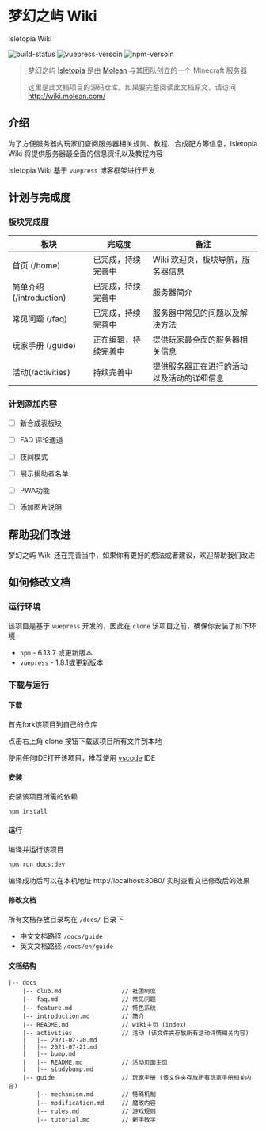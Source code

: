 # 梦幻之屿 Wiki

Isletopia Wiki

![build-status](https://img.shields.io/jenkins/build?jobUrl=http%3A%2F%2F47.96.27.28:9080%2Fjenkins%2Fview%2Fweb%2Fjob%2Fisletopia-wiki%2F)
![vuepress-versoin](https://img.shields.io/badge/vuepress-1.8.1-blue)
![npm-versoin](https://img.shields.io/badge/npm-6.13.7-blue)

> 梦幻之屿 [Isletopia](http://wiki.islet.world/introduction.html#%E4%BB%80%E4%B9%88%E6%98%AF%E6%A2%A6%E5%B9%BB%E4%B9%8B%E5%B1%BF) 是由 [Molean](https://github.com/cnMolean) 与其团队创立的一个 Minecraft 服务器
>
> 这里是此文档项目的源码仓库。如果要完整阅读此文档原文，请访问 http://wiki.molean.com/



## 介绍

为了方便服务器内玩家们查阅服务器相关规则、教程、合成配方等信息，Isletopia Wiki 将提供服务器最全面的信息资讯以及教程内容

Isletopia Wiki 基于 `vuepress` 博客框架进行开发



## 计划与完成度

### 板块完成度

| 板块                     | 完成度               | 备注                                       |
| ------------------------ | -------------------- | ------------------------------------------ |
| 首页 (/home)             | 已完成，持续完善中   | Wiki 欢迎页，板块导航，服务器信息          |
| 简单介绍 (/introduction) | 已完成，持续完善中   | 服务器简介                                 |
| 常见问题 (/faq)          | 已完成，持续完善中   | 服务器中常见的问题以及解决方法             |
| 玩家手册 (/guide)        | 正在编辑，持续完善中 | 提供玩家最全面的服务器相关信息             |
| 活动(/activities)        | 持续完善中           | 提供服务器正在进行的活动以及活动的详细信息 |

### 计划添加内容

- [ ] 新合成表板块
- [ ] FAQ 评论通道
- [ ] 夜间模式
- [ ] 展示捐助者名单
- [ ] PWA功能
- [ ] 添加图片说明



## 帮助我们改进

梦幻之屿 Wiki 还在完善当中，如果你有更好的想法或者建议，欢迎帮助我们改进



## 如何修改文档

### 运行环境

该项目是基于 `vuepress` 开发的，因此在 `clone` 该项目之前，确保你安装了如下环境

- `npm` - 6.13.7 或更新版本
- `vuepress` - 1.8.1或更新版本



### 下载与运行

#### 下载

首先fork该项目到自己的仓库

点击右上角 clone 按钮下载该项目所有文件到本地

使用任何IDE打开该项目，推荐使用 [vscode](https://code.visualstudio.com) IDE



#### 安装

安装该项目所需的依赖

```bash
npm install
```



#### 运行

编译并运行该项目

```bash
npm run docs:dev
```

编译成功后可以在本机地址 http://localhost:8080/ 实时查看文档修改后的效果



#### 修改文档

所有文档存放目录均在 `/docs/` 目录下

- 中文文档路径 `/docs/guide`
- 英文文档路径 `/docs/en/guide`



#### 文档结构

```
|-- docs
    |-- club.md					// 社团制度
    |-- faq.md					// 常见问题
    |-- feature.md				// 特色系统
    |-- introduction.md			// 简介
    |-- README.md				// wiki主页 (index)
    |-- activities				// 活动 (该文件夹存放所有活动详情相关内容)
    |   |-- 2021-07-20.md
    |   |-- 2021-07-21.md
    |   |-- bump.md
    |   |-- README.md			// 活动页面主页
    |   |-- studybump.md
    |-- guide					// 玩家手册 (该文件夹存放所有玩家手册相关内容)
        |-- mechanism.md		// 特殊机制
        |-- modification.md		// 魔改内容
        |-- rules.md			// 游戏规则
        |-- tutorial.md			// 新手教学
```

